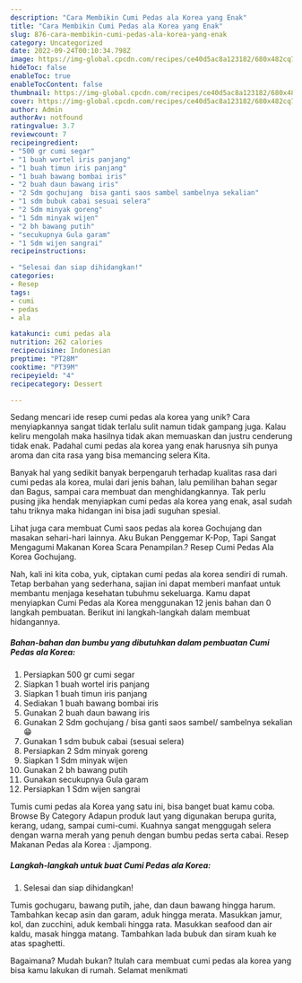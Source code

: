 ```yaml
---
description: "Cara Membikin Cumi Pedas ala Korea yang Enak"
title: "Cara Membikin Cumi Pedas ala Korea yang Enak"
slug: 876-cara-membikin-cumi-pedas-ala-korea-yang-enak
category: Uncategorized
date: 2022-09-24T00:10:34.798Z
image: https://img-global.cpcdn.com/recipes/ce40d5ac8a123182/680x482cq70/cumi-pedas-ala-korea-foto-resep-utama.jpg
hideToc: false
enableToc: true
enableTocContent: false
thumbnail: https://img-global.cpcdn.com/recipes/ce40d5ac8a123182/680x482cq70/cumi-pedas-ala-korea-foto-resep-utama.jpg
cover: https://img-global.cpcdn.com/recipes/ce40d5ac8a123182/680x482cq70/cumi-pedas-ala-korea-foto-resep-utama.jpg
author: Admin
authorAv: notfound
ratingvalue: 3.7
reviewcount: 7
recipeingredient:
- "500 gr cumi segar"
- "1 buah wortel iris panjang"
- "1 buah timun iris panjang"
- "1 buah bawang bombai iris"
- "2 buah daun bawang iris"
- "2 Sdm gochujang  bisa ganti saos sambel sambelnya sekalian"
- "1 sdm bubuk cabai sesuai selera"
- "2 Sdm minyak goreng"
- "1 Sdm minyak wijen"
- "2 bh bawang putih"
- "secukupnya Gula garam"
- "1 Sdm wijen sangrai"
recipeinstructions:

- "Selesai dan siap dihidangkan!"
categories:
- Resep
tags:
- cumi
- pedas
- ala

katakunci: cumi pedas ala 
nutrition: 262 calories
recipecuisine: Indonesian
preptime: "PT28M"
cooktime: "PT39M"
recipeyield: "4"
recipecategory: Dessert

---
```





Sedang mencari ide resep cumi pedas ala korea yang unik? Cara menyiapkannya sangat tidak terlalu sulit namun tidak gampang juga. Kalau keliru mengolah maka hasilnya tidak akan memuaskan dan justru cenderung tidak enak. Padahal cumi pedas ala korea yang enak harusnya sih punya aroma dan cita rasa yang bisa memancing selera Kita.





Banyak hal yang sedikit banyak berpengaruh terhadap kualitas rasa dari cumi pedas ala korea, mulai dari jenis bahan, lalu pemilihan bahan segar dan Bagus, sampai cara membuat dan menghidangkannya. Tak perlu pusing jika hendak menyiapkan cumi pedas ala korea yang enak,      asal sudah tahu triknya maka hidangan ini bisa jadi suguhan spesial.














Lihat juga cara membuat Cumi saos pedas ala korea Gochujang dan masakan sehari-hari lainnya. Aku Bukan Penggemar K-Pop, Tapi Sangat Mengagumi Makanan Korea Scara Penampilan.? Resep Cumi Pedas Ala Korea Gochujang.






Nah, kali ini kita coba, yuk, ciptakan cumi pedas ala korea sendiri di rumah. Tetap berbahan yang sederhana, sajian ini dapat memberi manfaat untuk membantu menjaga kesehatan tubuhmu sekeluarga. Kamu dapat menyiapkan Cumi Pedas ala Korea menggunakan 12 jenis bahan dan 0 langkah pembuatan. Berikut ini langkah-langkah dalam membuat hidangannya.

<!--inarticleads1-->

##### Bahan-bahan dan bumbu yang dibutuhkan dalam pembuatan Cumi Pedas ala Korea:

1. Persiapkan 500 gr cumi segar
1. Siapkan 1 buah wortel iris panjang
1. Siapkan 1 buah timun iris panjang
1. Sediakan 1 buah bawang bombai iris
1. Gunakan 2 buah daun bawang iris
1. Gunakan 2 Sdm gochujang / bisa ganti saos sambel/ sambelnya sekalian😁
1. Gunakan 1 sdm bubuk cabai (sesuai selera)
1. Persiapkan 2 Sdm minyak goreng
1. Siapkan 1 Sdm minyak wijen
1. Gunakan 2 bh bawang putih
1. Gunakan secukupnya Gula garam
1. Persiapkan 1 Sdm wijen sangrai


Tumis cumi pedas ala Korea yang satu ini, bisa banget buat kamu coba. Browse By Category Adapun produk laut yang digunakan berupa gurita, kerang, udang, sampai cumi-cumi. Kuahnya sangat menggugah selera dengan warna merah yang penuh dengan bumbu pedas serta cabai. Resep Makanan Pedas ala Korea : Jjampong. 

<!--inarticleads2-->

##### Langkah-langkah untuk buat Cumi Pedas ala Korea:


1. Selesai dan siap dihidangkan!

Tumis gochugaru, bawang putih, jahe, dan daun bawang hingga harum. Tambahkan kecap asin dan garam, aduk hingga merata. Masukkan jamur, kol, dan zucchini, aduk kembali hingga rata. Masukkan seafood dan air kaldu, masak hingga matang. Tambahkan lada bubuk dan siram kuah ke atas spaghetti. 

Bagaimana? Mudah bukan? Itulah cara membuat cumi pedas ala korea yang bisa kamu lakukan di rumah. Selamat menikmati
